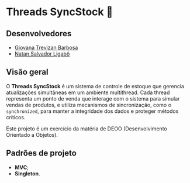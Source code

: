 # Threads SyncStock 🔀

## Desenvolvedores
- [Giovana Trevizan Barbosa](https://github.com/giovanatrevizanbarbosa)
- [Natan Salvador Ligabô](https://github.com/natansalvadorligabo)

## Visão geral
O **Threads SyncStock** é um sistema de controle de estoque que gerencia atualizações simultâneas em um ambiente multithread. Cada thread representa um ponto de venda que interage com o sistema para simular vendas de produtos, e utiliza mecanismos de sincronização, como o `synchronized`, para manter a integridade dos dados e proteger métodos críticos.

Este projeto é um exercício da matéria de DEOO (Desenvolvimento Orientado a Objetos).

## Padrões de projeto
- **MVC**;
- **Singleton**.
